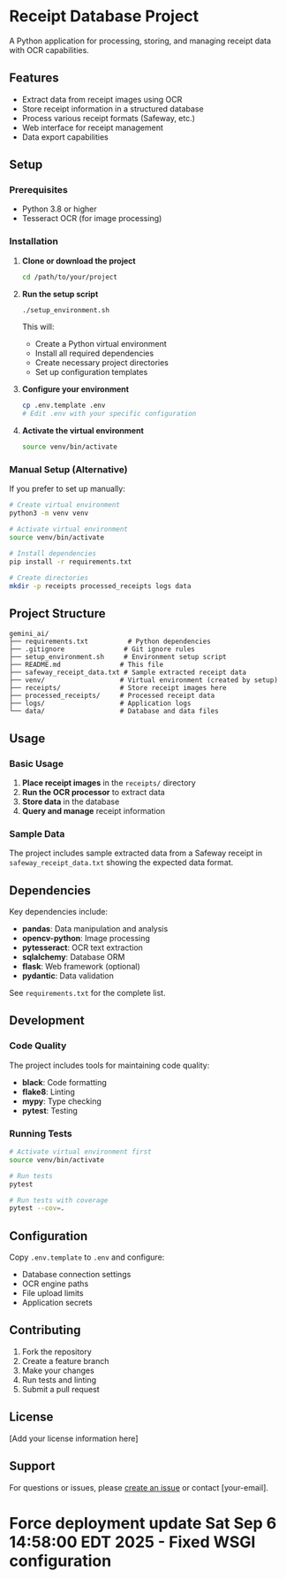 # Receipt Database Project

A Python application for processing, storing, and managing receipt data with OCR capabilities.

## Features

- Extract data from receipt images using OCR
- Store receipt information in a structured database
- Process various receipt formats (Safeway, etc.)
- Web interface for receipt management
- Data export capabilities

## Setup

### Prerequisites

- Python 3.8 or higher
- Tesseract OCR (for image processing)

### Installation

1. **Clone or download the project**
   ```bash
   cd /path/to/your/project
   ```

2. **Run the setup script**
   ```bash
   ./setup_environment.sh
   ```

   This will:
   - Create a Python virtual environment
   - Install all required dependencies
   - Create necessary project directories
   - Set up configuration templates

3. **Configure your environment**
   ```bash
   cp .env.template .env
   # Edit .env with your specific configuration
   ```

4. **Activate the virtual environment**
   ```bash
   source venv/bin/activate
   ```

### Manual Setup (Alternative)

If you prefer to set up manually:

```bash
# Create virtual environment
python3 -m venv venv

# Activate virtual environment
source venv/bin/activate

# Install dependencies
pip install -r requirements.txt

# Create directories
mkdir -p receipts processed_receipts logs data
```

## Project Structure

```
gemini_ai/
├── requirements.txt          # Python dependencies
├── .gitignore               # Git ignore rules
├── setup_environment.sh     # Environment setup script
├── README.md               # This file
├── safeway_receipt_data.txt # Sample extracted receipt data
├── venv/                   # Virtual environment (created by setup)
├── receipts/               # Store receipt images here
├── processed_receipts/     # Processed receipt data
├── logs/                   # Application logs
└── data/                   # Database and data files
```

## Usage

### Basic Usage

1. **Place receipt images** in the `receipts/` directory
2. **Run the OCR processor** to extract data
3. **Store data** in the database
4. **Query and manage** receipt information

### Sample Data

The project includes sample extracted data from a Safeway receipt in `safeway_receipt_data.txt` showing the expected data format.

## Dependencies

Key dependencies include:

- **pandas**: Data manipulation and analysis
- **opencv-python**: Image processing
- **pytesseract**: OCR text extraction
- **sqlalchemy**: Database ORM
- **flask**: Web framework (optional)
- **pydantic**: Data validation

See `requirements.txt` for the complete list.

## Development

### Code Quality

The project includes tools for maintaining code quality:

- **black**: Code formatting
- **flake8**: Linting
- **mypy**: Type checking
- **pytest**: Testing

### Running Tests

```bash
# Activate virtual environment first
source venv/bin/activate

# Run tests
pytest

# Run tests with coverage
pytest --cov=.
```

## Configuration

Copy `.env.template` to `.env` and configure:

- Database connection settings
- OCR engine paths
- File upload limits
- Application secrets

## Contributing

1. Fork the repository
2. Create a feature branch
3. Make your changes
4. Run tests and linting
5. Submit a pull request

## License

[Add your license information here]

## Support

For questions or issues, please [create an issue](link-to-issues) or contact [your-email].
# Force deployment update Sat Sep  6 14:58:00 EDT 2025 - Fixed WSGI configuration
